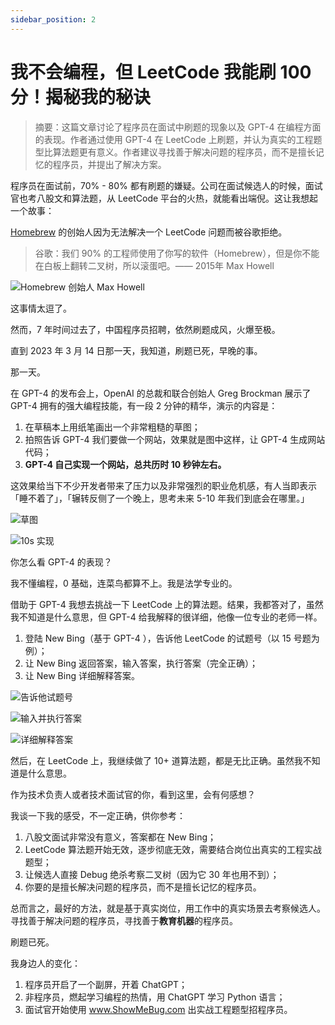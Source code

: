 ```yaml
---
sidebar_position: 2
---
```



# 我不会编程，但 LeetCode 我能刷 100分！揭秘我的秘诀


> 摘要：这篇文章讨论了程序员在面试中刷题的现象以及 GPT-4 在编程方面的表现。作者通过使用 GPT-4 在 LeetCode 上刷题，并认为真实的工程题型比算法题更有意义。作者建议寻找善于解决问题的程序员，而不是擅长记忆的程序员，并提出了解决方案。

程序员在面试前，70% - 80% 都有刷题的嫌疑。公司在面试候选人的时候，面试官也考八股文和算法题，从 LeetCode 平台的火热，就能看出端倪。这让我想起一个故事：

[Homebrew](https://en.wikipedia.org/wiki/Homebrew_%28package_manager%29) 的创始人因为无法解决一个 LeetCode 问题而被谷歌拒绝。

> 谷歌：我们 90% 的工程师使用了你写的软件（Homebrew），但是你不能在白板上翻转二叉树，所以滚蛋吧。—— 2015年 Max Howell

![Homebrew 创始人 Max Howell](https://ipic.qinglion.com/20230320173545)

这事情太逗了。

然而，7 年时间过去了，中国程序员招聘，依然刷题成风，火爆至极。

直到 2023 年 3 月 14 日那一天，我知道，刷题已死，早晚的事。

那一天。

在 GPT-4 的发布会上，OpenAI 的总裁和联合创始人 Greg Brockman 展示了 GPT-4 拥有的强大编程技能，有一段 2 分钟的精华，演示的内容是：

1. 在草稿本上用纸笔画出一个非常粗糙的草图；
2. 拍照告诉 GPT-4 我们要做一个网站，效果就是图中这样，让 GPT-4 生成网站代码；
3. **GPT-4 自己实现一个网站，总共历时 10 秒钟左右。**

这效果给当下不少开发者带来了压力以及非常强烈的职业危机感，有人当即表示「睡不着了」，「辗转反侧了一个晚上，思考未来 5-10 年我们到底会在哪里。」

![草图](https://ipic.qinglion.com/20230320174703)

![10s 实现](https://ipic.qinglion.com/20230320174739)

你怎么看 GPT-4 的表现？

我不懂编程，0 基础，连菜鸟都算不上。我是法学专业的。

借助于 GPT-4 我想去挑战一下 LeetCode 上的算法题。结果，我都答对了，虽然我不知道是什么意思，但 GPT-4 给我解释的很详细，他像一位专业的老师一样。

1. 登陆 New Bing（基于 GPT-4 ），告诉他 LeetCode 的试题号（以 15 号题为例）；
2. 让 New Bing 返回答案，输入答案，执行答案（完全正确）；
3. 让 New Bing 详细解释答案。

![告诉他试题号](https://ipic.qinglion.com/20230320164951)

![输入并执行答案](https://ipic.qinglion.com/20230320165602)

![详细解释答案](https://ipic.qinglion.com/20230320170019)

然后，在 LeetCode 上，我继续做了 10+ 道算法题，都是无比正确。虽然我不知道是什么意思。

作为技术负责人或者技术面试官的你，看到这里，会有何感想？

我谈一下我的感受，不一定正确，供你参考：

1. 八股文面试非常没有意义，答案都在 New Bing；
2. LeetCode 算法题开始无效，逐步彻底无效，需要结合岗位出真实的工程实战题型；
3. 让候选人直接 Debug 绝杀考察二叉树（因为它 30 年也用不到）；
4. 你要的是擅长解决问题的程序员，而不是擅长记忆的程序员。

总而言之，最好的方法，就是基于真实岗位，用工作中的真实场景去考察候选人。寻找善于解决问题的程序员，寻找善于**教育机器**的程序员。

刷题已死。

我身边人的变化：

1. 程序员开启了一个副屏，开着 ChatGPT；
2. 非程序员，燃起学习编程的热情，用 ChatGPT 学习 Python 语言；
3. 面试官开始使用 www.ShowMeBug.com 出实战工程题型招程序员。